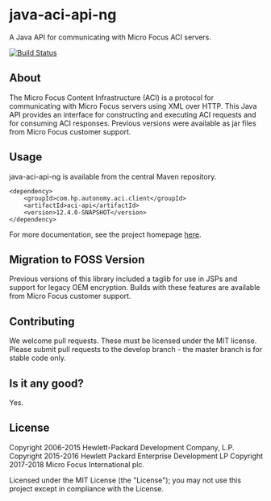 # java-aci-api-ng

A Java API for communicating with Micro Focus ACI servers.

[![Build Status](https://travis-ci.org/microfocus-idol/java-aci-api-ng.svg?branch=master)](https://travis-ci.org/microfocus-idol/java-aci-api-ng)

## About
The Micro Focus Content Infrastructure (ACI) is a protocol for communicating with Micro Focus servers using XML over HTTP.
This Java API provides an interface for constructing and executing ACI requests and for consuming ACI responses. Previous
versions were available as jar files from Micro Focus customer support.


## Usage
java-aci-api-ng is available from the central Maven repository.

    <dependency>
        <groupId>com.hp.autonomy.aci.client</groupId>
        <artifactId>aci-api</artifactId>
        <version>12.4.0-SNAPSHOT</version>
    </dependency>

For more documentation, see the project homepage [here](http://microfocus-idol.github.io/java-aci-api-ng).

## Migration to FOSS Version
Previous versions of this library included a taglib for use in JSPs and support for legacy OEM encryption. Builds with
these features are available from Micro Focus customer support.

## Contributing
We welcome pull requests. These must be licensed under the MIT license. Please submit pull requests to the develop
branch - the master branch is for stable code only.

## Is it any good?
Yes.

## License
Copyright 2006-2015 Hewlett-Packard Development Company, L.P.
Copyright 2015-2016 Hewlett Packard Enterprise Development LP
Copyright 2017-2018 Micro Focus International plc.

Licensed under the MIT License (the "License"); you may not use this project except in compliance with the License.
